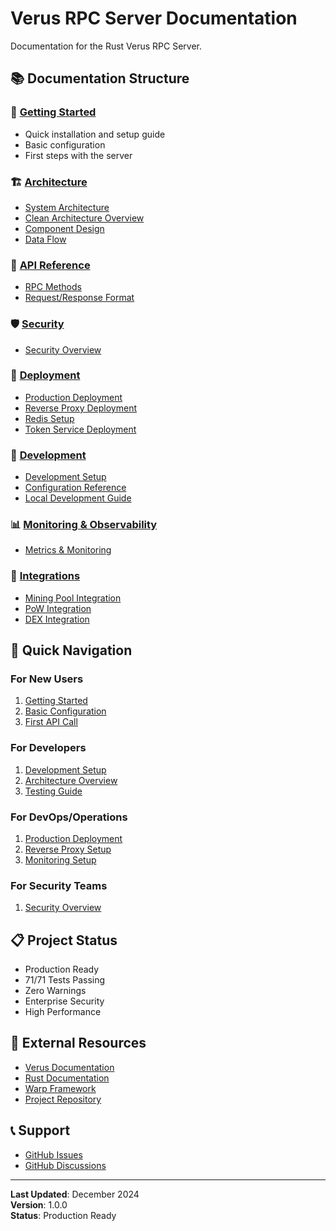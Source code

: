 # Verus RPC Server Documentation

Documentation for the Rust Verus RPC Server.

## 📚 Documentation Structure

### 🚀 [Getting Started](./getting-started.md)
- Quick installation and setup guide
- Basic configuration
- First steps with the server

### 🏗️ [Architecture](./architecture/)
- [System Architecture](./architecture/system-architecture.md)
- [Clean Architecture Overview](./architecture/clean-architecture.md)
- [Component Design](./architecture/component-design.md)
- [Data Flow](./architecture/data-flow.md)

### 🔌 [API Reference](./api/)
- [RPC Methods](./api/rpc-methods.md)
- [Request/Response Format](./api/request-response.md)

### 🛡️ [Security](./security/)
- [Security Overview](./security/security-overview.md)

### 🚀 [Deployment](./deployment/)
- [Production Deployment](./deployment/production.md)
- [Reverse Proxy Deployment](./deployment/REVERSE_PROXY_DEPLOYMENT.md)
- [Redis Setup](./deployment/REDIS_SETUP.md)
- [Token Service Deployment](./deployment/token-service-deployment.md)

### 🔧 [Development](./development/)
- [Development Setup](./development/setup.md)
- [Configuration Reference](./development/configuration-reference.md)
- [Local Development Guide](./development/test_local_access.md)

### 📊 [Monitoring & Observability](./monitoring/)
- [Metrics & Monitoring](./monitoring/metrics.md)

### 🔗 [Integrations](./integrations/)
- [Mining Pool Integration](./integrations/mining-pool-integration-guide.md)
- [PoW Integration](./integrations/pow-integration-guide.md)
- [DEX Integration](./integrations/public-dex-integration.md)

## 🎯 Quick Navigation

### For New Users
1. [Getting Started](./getting-started.md)
2. [Basic Configuration](./deployment/environment.md)
3. [First API Call](./api/request-response.md)

### For Developers
1. [Development Setup](./development/setup.md)
2. [Architecture Overview](./architecture/system-architecture.md)
3. [Testing Guide](./development/testing.md)

### For DevOps/Operations
1. [Production Deployment](./deployment/production.md)
2. [Reverse Proxy Setup](./deployment/REVERSE_PROXY_DEPLOYMENT.md)
3. [Monitoring Setup](./monitoring/metrics.md)

### For Security Teams
1. [Security Overview](./security/security-overview.md)

## 📋 Project Status

- Production Ready
- 71/71 Tests Passing
- Zero Warnings
- Enterprise Security
- High Performance

## 🔗 External Resources

- [Verus Documentation](https://docs.verus.io)
- [Rust Documentation](https://doc.rust-lang.org)
- [Warp Framework](https://docs.rs/warp)
- [Project Repository](https://github.com/Nexlab/rust_verusd_rpc_server)

## 📞 Support

- [GitHub Issues](https://github.com/Nexlab/rust_verusd_rpc_server/issues)
- [GitHub Discussions](https://github.com/Nexlab/rust_verusd_rpc_server/discussions)

---

**Last Updated**: December 2024  
**Version**: 1.0.0  
**Status**: Production Ready
